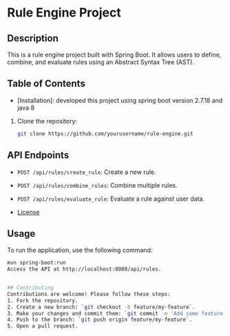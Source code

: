 # Rule Engine Project

## Description
This is a rule engine project built with Spring Boot. It allows users to define, combine, and evaluate rules using an Abstract Syntax Tree (AST).

## Table of Contents
- [Installation]:
developed this project using spring boot version 2.7.18 and java 8

1. Clone the repository:
   ```bash
   git clone https://github.com/yourusername/rule-engine.git

## API Endpoints
- `POST /api/rules/create_rule`: Create a new rule.
- `POST /api/rules/combine_rules`: Combine multiple rules.
- `POST /api/rules/evaluate_rule`: Evaluate a rule against user data.

 

- [License](#license)


## Usage
To run the application, use the following command:
```bash
mvn spring-boot:run
Access the API at http://localhost:8080/api/rules.


## Contributing
Contributions are welcome! Please follow these steps:
1. Fork the repository.
2. Create a new branch: `git checkout -b feature/my-feature`.
3. Make your changes and commit them: `git commit -m 'Add some feature'`.
4. Push to the branch: `git push origin feature/my-feature`.
5. Open a pull request.

